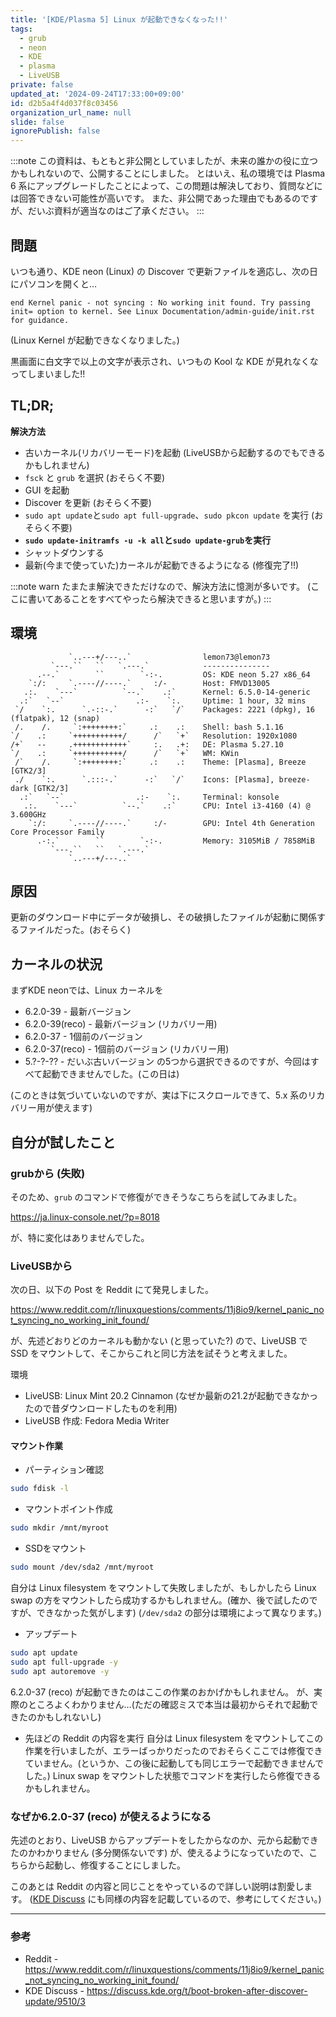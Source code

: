 ```yaml
---
title: '[KDE/Plasma 5] Linux が起動できなくなった!!'
tags:
  - grub
  - neon
  - KDE
  - plasma
  - LiveUSB
private: false
updated_at: '2024-09-24T17:33:00+09:00'
id: d2b5a4f4d037f8c03456
organization_url_name: null
slide: false
ignorePublish: false
---
```

:::note
この資料は、もともと非公開としていましたが、未来の誰かの役に立つかもしれないので、公開することにしました。
とはいえ、私の環境では Plasma 6 系にアップグレードしたことによって、この問題は解決しており、質問などには回答できない可能性が高いです。
また、非公開であった理由でもあるのですが、だいぶ資料が適当なのはご了承ください。
:::

## 問題
いつも通り、KDE neon (Linux) の Discover で更新ファイルを適応し、次の日にパソコンを開くと…

```grub
end Kernel panic - not syncing : No working init found. Try passing init= option to kernel. See Linux Documentation/admin-guide/init.rst for guidance.
```
(Linux Kernel が起動できなくなりました。)

黒画面に白文字で以上の文字が表示され、いつもの Kool な KDE が見れなくなってしまいました!!

## TL;DR;
**解決方法**
- 古いカーネル(リカバリーモード)を起動
(LiveUSBから起動するのでもできるかもしれません)
- `fsck` と `grub` を選択 (おそらく不要)
- GUI を起動
- Discover を更新 (おそらく不要)
- `sudo apt update`と`sudo apt full-upgrade`、`sudo pkcon update` を実行 (おそらく不要)
- **`sudo update-initramfs -u -k all`と`sudo update-grub`を実行**
- シャットダウンする
- 最新(今まで使っていた)カーネルが起動できるようになる (修復完了!!)

:::note warn
たまたま解決できただけなので、解決方法に憶測が多いです。
(ここに書いてあることをすべてやったら解決できると思いますが。)
:::

## 環境
```brank:neofetch
             `..---+/---..`                lemon73@lemon73 
         `---.``   ``   `.---.`            --------------- 
      .--.`        ``        `-:-.         OS: KDE neon 5.27 x86_64 
    `:/:     `.----//----.`     :/-        Host: FMVD13005 
   .:.    `---`          `--.`    .:`      Kernel: 6.5.0-14-generic 
  .:`   `--`                .:-    `:.     Uptime: 1 hour, 32 mins 
 `/    `:.      `.-::-.`      -:`   `/`    Packages: 2221 (dpkg), 16 (flatpak), 12 (snap) 
 /.    /.     `:++++++++:`     .:    .:    Shell: bash 5.1.16 
`/    .:     `+++++++++++/      /`   `+`   Resolution: 1920x1080 
/+`   --     .++++++++++++`     :.   .+:   DE: Plasma 5.27.10 
`/    .:     `+++++++++++/      /`   `+`   WM: KWin 
 /`    /.     `:++++++++:`     .:    .:    Theme: [Plasma], Breeze [GTK2/3] 
 ./    `:.      `.:::-.`      -:`   `/`    Icons: [Plasma], breeze-dark [GTK2/3] 
  .:`   `--`                .:-    `:.     Terminal: konsole 
   .:.    `---`          `--.`    .:`      CPU: Intel i3-4160 (4) @ 3.600GHz 
    `:/:     `.----//----.`     :/-        GPU: Intel 4th Generation Core Processor Family 
      .-:.`        ``        `-:-.         Memory: 3105MiB / 7858MiB 
         `---.``   ``   `.---.`
             `..---+/---..`                                        
```

## 原因
更新のダウンロード中にデータが破損し、その破損したファイルが起動に関係するファイルだった。(おそらく)

## カーネルの状況
まずKDE neonでは、Linux カーネルを
- 6.2.0-39 - 最新バージョン
- 6.2.0-39(reco) - 最新バージョン (リカバリー用)
- 6.2.0-37 - 1個前のバージョン
- 6.2.0-37(reco) - 1個前のバージョン (リカバリー用)
- 5.?-?-?? - だいぶ古いバージョン
の5つから選択できるのですが、今回はすべて起動できませんでした。(この日は)

(このときは気づいていないのですが、実は下にスクロールできて、5.x 系のリカバリー用が使えます)

## 自分が試したこと

### grubから (失敗)
そのため、`grub` のコマンドで修復ができそうなこちらを試してみました。

https://ja.linux-console.net/?p=8018

が、特に変化はありませんでした。

### LiveUSBから
次の日、以下の Post を Reddit にて発見しました。

https://www.reddit.com/r/linuxquestions/comments/11j8io9/kernel_panic_not_syncing_no_working_init_found/

が、先述どおりどのカーネルも動かない (と思っていた?) ので、LiveUSB で SSD をマウントして、そこからこれと同じ方法を試そうと考えました。

環境
- LiveUSB: Linux Mint 20.2 Cinnamon (なぜか最新の21.2が起動できなかったので昔ダウンロードしたものを利用)
- LiveUSB 作成: Fedora Media Writer

#### マウント作業
- パーティション確認
```bash
sudo fdisk -l
```
- マウントポイント作成
```bash
sudo mkdir /mnt/myroot
```
- SSDをマウント
```bash
sudo mount /dev/sda2 /mnt/myroot
```
自分は Linux filesystem をマウントして失敗しましたが、もしかしたら Linux swap の方をマウントしたら成功するかもしれません。(確か、後で試したのですが、できなかった気がします)
(`/dev/sda2` の部分は環境によって異なります。)

- アップデート
```bash
sudo apt update
sudo apt full-upgrade -y
sudo apt autoremove -y
```
6.2.0-37 (reco) が起動できたのはここの作業のおかげかもしれません。
が、実際のところよくわかりません…(ただの確認ミスで本当は最初からそれで起動できたのかもしれないし)

- 先ほどの Reddit の内容を実行
自分は Linux filesystem をマウントしてこの作業を行いましたが、エラーばっかりだったのでおそらくここでは修復できていません。(というか、この後に起動しても同じエラーで起動できませんでした。)
Linux swap をマウントした状態でコマンドを実行したら修復できるかもしれません。

### なぜか6.2.0-37 (reco) が使えるようになる
先述のとおり、LiveUSB からアップデートをしたからなのか、元から起動できたのかわかりません (多分関係ないです) が、使えるようになっていたので、こちらから起動し、修復することにしました。

このあとは Reddit の内容と同じことをやっているので詳しい説明は割愛します。
([KDE Discuss](https://discuss.kde.org/t/boot-broken-after-discover-update/9510/3) にも同様の内容を記載しているので、参考にしてください。)

---
### 参考
- Reddit - https://www.reddit.com/r/linuxquestions/comments/11j8io9/kernel_panic_not_syncing_no_working_init_found/
- KDE Discuss - https://discuss.kde.org/t/boot-broken-after-discover-update/9510/3

